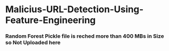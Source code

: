 # Malicius-URL-Detection-Using-Feature-Engineering

### Random Forest Pickle file is reched more than 400 MBs in Size so Not Uploaded here
